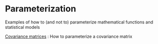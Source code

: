 #  Parameterization

Examples of how to (and not to) parameterize mathematical functions and statistical models

[Covariance matrices][1]
:  How to parameterize a covariance matrix


[1]: covariance-matrices
